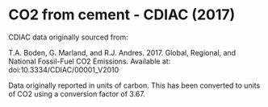 # CO2 from cement - CDIAC (2017)

CDIAC data originally sourced from:

T.A. Boden, G. Marland, and R.J. Andres. 2017. Global, Regional, and National Fossil-Fuel CO2 Emissions. Available at: doi:10.3334/CDIAC/00001_V2010

Data originally reported in units of carbon. This has been converted to units of CO2 using a conversion factor of 3.67.